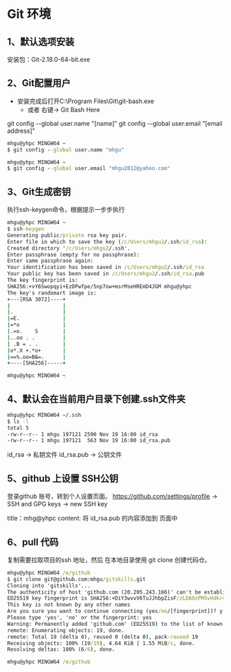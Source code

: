 # Git 环境

## 1、默认选项安装

安装包：Git-2.18.0-64-bit.exe

## 2、Git配置用户

- 安装完成后打开C:\Program Files\Git\git-bash.exe
  - 或者 右键-> Git Bash Here

 git config --global user.name "[name]”
 git config --global user.email "[email address]" 

```cmd
mhgu@yhpc MINGW64 ~
$ git config --global user.name "mhgu"

mhgu@yhpc MINGW64 ~
$ git config --global user.email "mhgu2012@yahoo.com"
```

## 3、Git生成密钥

执行ssh-keygen命令，根据提示一步步执行

```cmd
mhgu@yhpc MINGW64 ~
$ ssh-keygen
Generating public/private rsa key pair.
Enter file in which to save the key (/c/Users/mhgu2/.ssh/id_rsa):
Created directory '/c/Users/mhgu2/.ssh'.
Enter passphrase (empty for no passphrase):
Enter same passphrase again:
Your identification has been saved in /c/Users/mhgu2/.ssh/id_rsa
Your public key has been saved in /c/Users/mhgu2/.ssh/id_rsa.pub
The key fingerprint is:
SHA256:+vY6Swopqyi+EzDPwfpe/5np7ow+msrMseHREmD4JGM mhgu@yhpc
The key's randomart image is:
+---[RSA 3072]----+
|                 |
|.                |
|=E.              |
|=*o              |
|.=o.    S        |
|..oo . .         |
| .B = . .        |
|o*.X +.*o+       |
|==%.oo=B&=.      |
+----[SHA256]-----+

mhgu@yhpc MINGW64 ~
```

## 4、默认会在当前用户目录下创建.ssh文件夹

```cmd
mhgu@yhpc MINGW64 ~/.ssh
$ ls -l
total 5
-rw-r--r-- 1 mhgu 197121 2590 Nov 19 16:00 id_rsa
-rw-r--r-- 1 mhgu 197121  563 Nov 19 16:00 id_rsa.pub

```

id_rsa -> 私钥文件
id_rsa.pub -> 公钥文件

## 5、github 上设置 SSH公钥

登录github 账号，转到个人设置页面。
https://github.com/settings/profile
-> SSH and GPG keys -> new SSH key

title：mhg@yhpc
content: 将 id_rsa.pub 的内容添加到 页面中

## 6、pull 代码

复制需要拉取项目的ssh 地址，然后 在本地目录使用 git clone
创建代码仓。

```cmd
mhgu@yhpc MINGW64 /e/github
$ git clone git@github.com:mhgu/gitskills.git
Cloning into 'gitskills'...
The authenticity of host 'github.com (20.205.243.166)' can't be established.
ED25519 key fingerprint is SHA256:+DiY3wvvV6TuJJhbpZisF/zLDA0zPMSvHdkr4UvCOqU.
This key is not known by any other names
Are you sure you want to continue connecting (yes/no/[fingerprint])? y
Please type 'yes', 'no' or the fingerprint: yes
Warning: Permanently added 'github.com' (ED25519) to the list of known hosts.
remote: Enumerating objects: 19, done.
remote: Total 19 (delta 0), reused 0 (delta 0), pack-reused 19
Receiving objects: 100% (19/19), 4.64 KiB | 1.55 MiB/s, done.
Resolving deltas: 100% (6/6), done.

mhgu@yhpc MINGW64 /e/github
```
